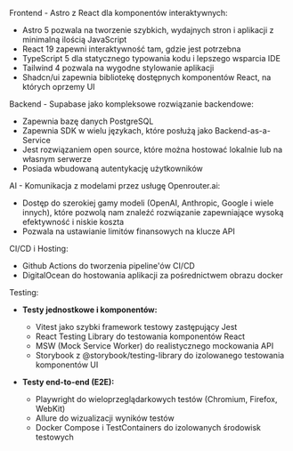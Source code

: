 Frontend - Astro z React dla komponentów interaktywnych:

- Astro 5 pozwala na tworzenie szybkich, wydajnych stron i aplikacji z minimalną ilością JavaScript
- React 19 zapewni interaktywność tam, gdzie jest potrzebna
- TypeScript 5 dla statycznego typowania kodu i lepszego wsparcia IDE
- Tailwind 4 pozwala na wygodne stylowanie aplikacji
- Shadcn/ui zapewnia bibliotekę dostępnych komponentów React, na których oprzemy UI

Backend - Supabase jako kompleksowe rozwiązanie backendowe:

- Zapewnia bazę danych PostgreSQL
- Zapewnia SDK w wielu językach, które posłużą jako Backend-as-a-Service
- Jest rozwiązaniem open source, które można hostować lokalnie lub na własnym serwerze
- Posiada wbudowaną autentykację użytkowników

AI - Komunikacja z modelami przez usługę Openrouter.ai:

- Dostęp do szerokiej gamy modeli (OpenAI, Anthropic, Google i wiele innych), które pozwolą nam znaleźć rozwiązanie zapewniające wysoką efektywność i niskie koszta
- Pozwala na ustawianie limitów finansowych na klucze API

CI/CD i Hosting:

- Github Actions do tworzenia pipeline'ów CI/CD
- DigitalOcean do hostowania aplikacji za pośrednictwem obrazu docker

Testing:

- **Testy jednostkowe i komponentów:**

  - Vitest jako szybki framework testowy zastępujący Jest
  - React Testing Library do testowania komponentów React
  - MSW (Mock Service Worker) do realistycznego mockowania API
  - Storybook z @storybook/testing-library do izolowanego testowania komponentów UI

- **Testy end-to-end (E2E):**
  - Playwright do wieloprzeglądarkowych testów (Chromium, Firefox, WebKit)
  - Allure do wizualizacji wyników testów
  - Docker Compose i TestContainers do izolowanych środowisk testowych
